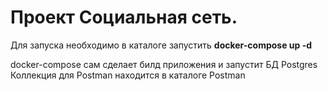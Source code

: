 # Проект Социальная сеть. 
Для  запуска необходимо в каталоге запустить **docker-compose up -d**

docker-compose сам сделает билд приложения и запустит БД Postgres
Коллекция для Postman находится в каталоге Postman
